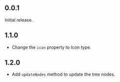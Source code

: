 ## 0.0.1

Initial release.

## 1.1.0

- Change the `icon` property to Icon type.

## 1.2.0

- Add `updateNodes` method to update the tree nodes.